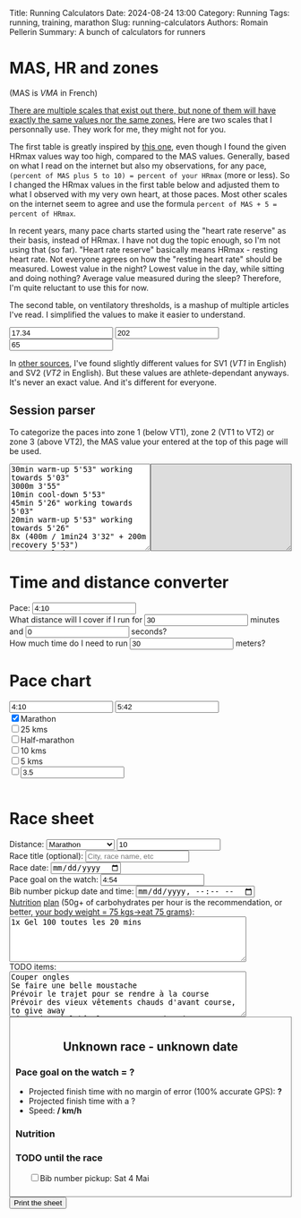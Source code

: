 Title: Running Calculators
Date: 2024-08-24 13:00
Category: Running
Tags: running, training, marathon
Slug: running-calculators
Authors: Romain Pellerin
Summary: A bunch of calculators for runners

<script>
    const matchPaceFormatWithColon = v => v && v.match(/^(\d{1,2}):(\d{2})$/);
    const matchPaceFormatWithQuotes = v => v && v.match(/^(\d{1,2})'(\d{2})"$/);
    const paceToSeconds = (v, separator = 'COLON') => {
            const [, minutes, seconds] = separator === 'COLON' ? matchPaceFormatWithColon(v) : matchPaceFormatWithQuotes(v)
            return Number(minutes) * 60 + Number(seconds)
    }
    const differenceBetweenPaces = (min, max) => paceToSeconds(max) - paceToSeconds(min)
    const secondsToTime = (v) => {
            let minutes = Math.floor(v / 60)
            let hours = 0
            const seconds = String(v % 60).padStart(2, '0')
            if (minutes > 59) {
                    hours = Math.floor(minutes / 60)
                    minutes = String(minutes % 60).padStart(2, '0')
            }
            minutes = String(minutes)
            const result = [String(hours), minutes, seconds]
            result.valueWithQuotes = hours ? `${hours}h${minutes}'${seconds}"` : `${minutes}'${seconds}"`
            result.valueWithColon = hours ? `${hours}:${minutes}:${seconds}` : `${minutes}:${seconds}`
            return result
    }
    const roundTo1 = num => Math.round((num + Number.EPSILON) * 10) / 10
    const paceInSecondsToSpeed = paceInSeconds => roundTo1(3600.0/paceInSeconds) // .toFixed(1) is less precise
    const speedInKmhTimesPercent = (kmh, percent) => (percent * kmh / 100).toFixed(2)
    const paceInSecondsToFinishTime = (paceInSeconds, kms) => secondsToTime(Math.ceil(paceInSeconds * kms)).valueWithColon
    const secondsAtPaceToMeters = (seconds, paceInSeconds) => Math.floor((seconds * 1000) / paceInSeconds)
    const metersAtPaceToSeconds = (meters, paceInSeconds) => Math.ceil((meters * paceInSeconds) / 1000)
    const speedToSecondsForOneKilometer = speed => Math.ceil(3600/speed)
</script>

# MAS, HR and zones

(MAS is _VMA_ in French)

[There are multiple scales that exist out there, but none of them will have exactly the same values nor the same zones.](https://youtu.be/4QhT_6YgOuI?t=1861) Here are two scales that I personnally use. They work for me, they might not for you.

The first table is greatly inspired by [this one](https://www.facebook.com/lorblanchet/posts/pfbid032J13PKC2rDPA84weL5dXZ9G8GpznZBVwgrqZszF6opB121oEpwqKZ7hjNQ2NCehel), even though I found the given HRmax values way too high, compared to the MAS values. Generally, based on what I read on the internet but also my observations, for any pace, `(percent of MAS plus 5 to 10) = percent of your HRmax` (more or less). So I changed the HRmax values in the first table below and adjusted them to what I observed with my very own heart, at those paces. Most other scales on the internet seem to agree and use the formula `percent of MAS + 5 = percent of HRmax`.

In recent years, many pace charts started using the "heart rate reserve" as their basis, instead of HRmax. I have not dug the topic enough, so I'm not using that (so far). "Heart rate reserve" basically means HRmax - resting heart rate. Not everyone agrees on how the "resting heart rate" should be measured. Lowest value in the night? Lowest value in the day, while sitting and doing nothing? Average value measured during the sleep? Therefore, I'm quite reluctant to use this for now.

The second table, on ventilatory thresholds, is a mashup of multiple articles I've read. I simplified the values to make it easier to understand.

<input type="number" step="0.01" id="mas" placeholder="MAS speed (km/h)" value="17.34"/>
<input type="number" step="1" id="maxhr" placeholder="Max HR" value="202"/>

<div>
<input type="number" step="1" id="random_percent" placeholder="% of your MAS" value="65"/>
<span id="random_percent_result"></span>
</div>

<div id="zones_result"></div>

In [other sources](https://youtu.be/ZDdZ3TqJkd8?t=471), I've found slightly different values for SV1 (_VT1_ in English) and SV2 (_VT2_ in English). But these values are athlete-dependant anyways. It's never an exact value. And it's different for everyone.

<script>
  const masInput = document.querySelector('input#mas')
  const maxHrInput = document.querySelector('input#maxhr')
  const randomPercent = document.querySelector('input#random_percent')

  const zones = [
    [
      {percentHr: [70], percentMas: [50,60], zone: 1, name: 'Endurance fondamentale'},
      {percentHr: [70,75], percentMas: [60,70], zone: 2, name: 'Endurance active'},
      {percentHr: [75,85], percentMas: [70,80], zone: 3, name: 'Allure marathon'},
      {percentHr: [85,95], percentMas: [80,90], zone: 4, name: 'Allures semi→10km, allure tempo, allure "au seuil" [anaérobie]'},
      {percentHr: [95,100], percentMas: [90,100], zone: 5, name: 'Allures 5km→VMA'},
    ],
    [
      {percentHr: [80], percentMas: [75], zone: 1, name: 'Sous le seuil aérobie / seuil ventilatoire 1 (SV1) = endurance fondamentale'},
      {percentHr: [80,90], percentMas: [75,85], zone: 2, name: 'Entre le seuil aérobie (SV1) et anaérobie (SV2) = allures marathon→semi'},
      {percentHr: [90,100], percentMas: [85,100], zone: 3, name: 'Au delà de SV2 = allures 10km→VMA'},
    ]
  ]

  function MASzonesInputChange() {
    if (!masInput.value) return

    document.querySelector('#zones_result').innerHTML = ""
    let randomPercentResult
    if (randomPercent.value) {
      const speed = speedInKmhTimesPercent(masInput.value, randomPercent.value)
      randomPercentResult = `= ${secondsToTime(speedToSecondsForOneKilometer(speed)).valueWithQuotes} (${speed} km/h)`
    }
    else {
      randomPercentResult = ""
    }
    document.querySelector('span#random_percent_result').innerHTML = randomPercentResult

    zones.forEach((zones,index,array) => {
        let newTable = "<table class=\"collapse\"><thead><tr><th>Zone</th><th>Name(s)</th><th>% MAS</th><th>% HRmax</th><th>Pace</th></tr></thead><tbody>"

        const hueStep = (120 / (zones.length - 1))
        zones.map(({percentMas,zone,percentHr,name},index,array) => {
          const hue = 120 - (index * hueStep)
          const color = `hsl(${hue}, 100%, 50%)`
          const speeds = percentMas.map(percent => speedInKmhTimesPercent(masInput.value, percent))
          const paces = speeds.map(speed => secondsToTime(speedToSecondsForOneKilometer(speed)).valueWithQuotes)
          const hrs = maxHrInput.value ? percentHr.map(hr => Math.round(maxHrInput.value * hr / 100)) : []
          newTable += `<tr style="background-color: ${color}"><td>${zone}</td><td>${name}</td>`

          // % MAS
          let masRow = ''
          if (percentMas.length === 1) {
                masRow = `<span style="white-space: nowrap;"><= ${percentMas[0]}% (${speeds[0] ?? '?'} km/h)</span>`
          }
          else {
                masRow = percentMas.map((mas,i) => `<span style="white-space: nowrap;">${mas}% (${speeds[i] ?? '?'} km/h)</span>`).join('<br />⬇️<br />')
          }
          newTable += `<td class="center">${masRow}</td>`

          // % HRmax
          let hrRow = ''
          if (percentHr.length === 1) {
                hrRow = `<span style="white-space: nowrap;"><= ${percentHr[0]}% (${hrs[0] ?? '?'} bpm)</span>`
          }
          else {
                hrRow = percentHr.map((hr,i) => `<span style="white-space: nowrap;">${hr}% (${hrs[i] ?? '?'} bpm)</span>`).join('<br />⬇️<br />')
          }
          newTable += `<td class="center">${hrRow}</td>`

          // Paces
          newTable += `<td class="center">${paces.join('<br />⬇️<br />')}</td>`
          newTable += `</tr>`
        })

        newTable += "</tbody></table>"
        document.querySelector('#zones_result').innerHTML += newTable
    })
  }

  masInput.addEventListener('input', MASzonesInputChange)
  maxHrInput.addEventListener('input', MASzonesInputChange)
  randomPercent.addEventListener('input', MASzonesInputChange)
  MASzonesInputChange()
</script>

## Session parser

To categorize the paces into zone 1 (below VT1), zone 2 (VT1 to VT2) or zone 3 (above VT2), the MAS value your entered at the top of this page will be used.

<div style="display: flex">
<textarea style="flex: 1 0 0" id="session_parser" rows="10" cols="0">
30min warm-up 5'53" working towards 5'03"
3000m 3'55"
10min cool-down 5'53"
45min 5'26" working towards 5'03"
20min warm-up 5'53" working towards 5'26"
8x (400m / 1min24 3'32" + 200m recovery 5'53")
10min cool-down 5'53"
6km 5'53" working towards 5'26"
4km 4'57"
</textarea>

<textarea style="flex: 1 0 0; background-color: #ddd" id="session_parser_results" rows="10" cols="0" readonly></textarea>

</div>

<div id="session_parser_zones_results"></div>

<script>
    const sessionParserTextarea = document.querySelector('textarea#session_parser')
    const sessionParserResults = document.querySelector('#session_parser_results')

    const regexWithMultiplicator = /^(?<multiplicator>\d+)\s?x\s?\((?<rest>.*?)\)$/
    const regexWorkingTowards = /(?<paceA>\d{1,2}'\d{2}")\s?working towards\s?(?<paceB>\d{1,2}'\d{2}")/g

    // ([a-z-]+ )? is for recovery/warm-up/cool-down terms
    const regexFindMeters = /(?<meters>\d{2,5})\s?m (?:\/ \dmin\d{1,2} )?([a-z-]+ )?(?<pace>\d{1,2}'\d{2}")/g
    const regexFindKiloMeters = /(?<kilometers>\d{1,2}(\.\d{1,3})?)\s?km ([a-z-]+ )?(?<pace>\d{1,2}'\d{2}")/g
    const regexMinsSecsToDistance = /(?<mins>\d{1,3})\s?mins?(?<secs>\d{1,2})? ([a-z-]+ )?(?<pace>\d{1,2}'\d{2}")/g

    function sessionParserInputChange() {
        const zone1 = [] // % MAS <= 75
        const zone2 = [] // % MAS <= 85
        const zone3 = [] // % MAS > 85

        const vt1Speed = speedInKmhTimesPercent(masInput.value, 75)
        const vt2Speed = speedInKmhTimesPercent(masInput.value, 85)
        const vt1PaceInSeconds = speedToSecondsForOneKilometer(vt1Speed)
        const vt2PaceInSeconds = speedToSecondsForOneKilometer(vt2Speed)

        const lines = sessionParserTextarea.value.split("\n")
        const results = lines.map(l => l.trim()).filter(l => l.length > 0).map(line => {
                let lineToParse = line
                let multiplicator = 1

                let result = lineToParse.match(regexWithMultiplicator)
                if (result) {
                        multiplicator *= result.groups.multiplicator
                        lineToParse = result.groups.rest
                }

                // Let's replace the "working towards" with their average pace
                result = lineToParse.matchAll(regexWorkingTowards)
                for (const match of result) {
                        const {paceA, paceB} = match.groups
                        const toReplace = match[0]
                        let averagePace = Math.ceil((paceToSeconds(paceA, 'QUOTE') + paceToSeconds(paceB, 'QUOTE')) / 2)
                        averagePace = secondsToTime(averagePace).valueWithQuotes
                        lineToParse = lineToParse.replace(toReplace, averagePace)
                }

                // Let's replace `400m 4'57"` with `4000@4'57"`
                result = lineToParse.matchAll(regexFindMeters)
                for (const match of result) {
                        const {meters, pace} = match.groups
                        const toReplace = match[0]
                        const metersAtPace = `${meters}@${pace}`
                        lineToParse = lineToParse.replace(toReplace, metersAtPace)
                }
                // Let's replace `4km 4'57"` with `4000@4'57"`
                result = lineToParse.matchAll(regexFindKiloMeters)
                for (const match of result) {
                        const {kilometers, pace} = match.groups
                        const toReplace = match[0]
                        const metersAtPace = `${Number(kilometers)*1000}@${pace}`
                        lineToParse = lineToParse.replace(toReplace, metersAtPace)
                }
                // Let's replace `10min cool-down 5'53" with 1700@5'53"` with `1700@5'53"`
                result = lineToParse.matchAll(regexMinsSecsToDistance)
                for (const match of result) {
                        const {mins, secs, pace} = match.groups
                        const toReplace = match[0]
                        const paceInSeconds = paceToSeconds(pace, "QUOTES")
                        const meters = secondsAtPaceToMeters((Number(mins) * 60) + Number(secs ?? "0"), paceInSeconds)
                        const metersAtPace = `${meters}@${pace}`
                        lineToParse = lineToParse.replace(toReplace, metersAtPace)
                }

                let segments
                if (lineToParse.includes('+')) {
                        segments = lineToParse.split(/\s?\+\s?/)
                }
                else {
                        segments = [lineToParse]
                }
                if (!segments.every(segment => segment.match(/^\d+@\d{1,2}'\d{2}"$/))) {
                        return "Line could not be parsed"
                }

                segments = segments.map(segment => {
                        let [meters, pace] = segment.split('@')
                        meters *= multiplicator
                        const paceInSeconds = paceToSeconds(pace, "QUOTES")
                        if (paceInSeconds >= vt1PaceInSeconds) zone1.push(meters)
                        else if (paceInSeconds >= vt2PaceInSeconds) zone2.push(meters)
                        else zone3.push(meters)

                        return `${meters}@${pace}`
                })
                return segments.join(" + ")
        })

        sessionParserResults.innerHTML = results.filter(l => l.length > 0).join("\n")

        const metersInZone1 = zone1.reduce((acc, item) => acc + item, 0)
        const metersInZone2 = zone2.reduce((acc, item) => acc + item, 0)
        const metersInZone3 = zone3.reduce((acc, item) => acc + item, 0)
        const zonesResults = document.querySelector('#session_parser_zones_results')
        zonesResults.innerHTML = `Zone 1: ${metersInZone1/1000}kms<br />Zone 2 (faster than ${secondsToTime(vt1PaceInSeconds).valueWithQuotes}): ${metersInZone2/1000}kms<br />Zone 3 (faster than ${secondsToTime(vt2PaceInSeconds).valueWithQuotes}): ${metersInZone3/1000}kms<br /><button id="sessionCopy">Copy</button>`

        const copyContent = async () => {
                try {
                        // Fo google spreadsheet, columns "quality kms in zone 2" and "quality kms in zone 3"
                        await navigator.clipboard.writeText(`${metersInZone2/1000}\t${metersInZone3/1000}`);
                        console.log('Content copied to clipboard');
                } catch (err) {
                        console.error('Failed to copy: ', err);
                }
        }
        document.querySelector('button#sessionCopy').onclick = copyContent
    }
    sessionParserTextarea.addEventListener('input', sessionParserInputChange)
    masInput.addEventListener('input', sessionParserInputChange)
    sessionParserInputChange()
</script>

# Time and distance converter

<div id="time_and_distance_converter">
<div>Pace: <input pattern="\d{1,2}:\d{2}" type="text" id="time_and_distance_converter_pace" placeholder="Pace" value="4:10"/></div>
<div>What distance will I cover if I run for <input type="number" step="1" id="time_to_distance_mins" value="30"/> minutes and <input type="number" step="1" id="time_to_distance_secs" value="0"/> seconds? <strong id="time_to_distance_results"></strong></div>
<div>How much time do I need to run <input type="number" step="1" id="distance_to_time" value="30"/> meters? <strong id="distance_to_time_results"></strong></div>
</div>

<script>
    function timeAndDistanceConverterInputChange() {
        const pace = document.querySelector('input#time_and_distance_converter_pace').value
        if (!matchPaceFormatWithColon(pace)) return

        const paceInSeconds = paceToSeconds(pace)

        let timeInSecondsToConvert = Number(document.querySelector('input#time_to_distance_secs').value ?? '0')
        const timeInMinutesToConvert = Number(document.querySelector('input#time_to_distance_mins').value ?? '0')
        timeInSecondsToConvert += (timeInMinutesToConvert * 60)
        const timeConvertedInDistance = secondsAtPaceToMeters(timeInSecondsToConvert, paceInSeconds)
        document.querySelector('#time_to_distance_results').innerText = `${timeConvertedInDistance}m`

        const metersToConvert = Number(document.querySelector('input#distance_to_time').value ?? '0')
        const [hours, minutes, seconds] = secondsToTime(metersAtPaceToSeconds(metersToConvert, paceInSeconds))
        document.querySelector('#distance_to_time_results').innerText = hours ? `${hours}hrs ${minutes}mins ${seconds}secs` : `${minutes}mins ${seconds}secs`
    }
    document.querySelectorAll('#time_and_distance_converter input').forEach(el => {
        el.addEventListener('input', timeAndDistanceConverterInputChange)
    })
    timeAndDistanceConverterInputChange()
</script>

# Pace chart

<div id="pace_chart_info">
<input pattern="\d{1,2}:\d{2}" type="text" id="fastest_pace" placeholder="Fastest pace" value="4:10"/>
<input pattern="\d{1,2}:\d{2}" type="text" id="slowest_pace" placeholder="Slowest pace" value="5:42"/>

<div class="distance"><input data-kms="42.195" id="marathon" type="checkbox" checked /><label for="marathon">Marathon</label></div>
<div class="distance"><input data-kms="25" id="km25" type="checkbox" /><label for="km25">25 kms</label></div>
<div class="distance"><input data-kms="21.0975" id="half_marathon" type="checkbox" /><label for="half_marathon">Half-marathon</label></div>
<div class="distance"><input data-kms="10" id="km10" type="checkbox" /><label for="km10">10 kms</label></div>
<div class="distance"><input data-kms="5" id="km5" type="checkbox" /><label for="km5">5 kms</label></div>
<div class="distance"><input data-kms="custom" type="checkbox" /><input type="number" step="0.1" id="custom" placeholder="Custom distance" value="3.5"/></div>
</div>

<table class="collapse" id="pace_chart_results"></table>

<script>
    const fastestPace = document.querySelector('input#fastest_pace')
    const slowestPace = document.querySelector('input#slowest_pace')
    const custom = document.querySelector('input#custom')

    function paceChartInputChange() {
        custom.parentElement.querySelector('[data-kms]').dataset.kms = custom.value

        const min = fastestPace.value;
        const max = slowestPace.value;

        if (!matchPaceFormatWithColon(min) || !matchPaceFormatWithColon(max) || differenceBetweenPaces(min, max) < 0) return
        const difference = differenceBetweenPaces(min, max) + 1
        const minInSeconds = paceToSeconds(min)

        const table = document.getElementById('pace_chart_results')
        let newTable = "<thead><tr><th>Pace</th><th>Speed</th>"

        const distances = Array.from(document.querySelectorAll('.distance')).map(div => {
                const input = div.querySelector('input[type="checkbox"]')
                const checked = input.checked
                const kms = Number(input.dataset.kms)
                const label = div.querySelector('label')?.innerText ?? `${kms} kms`
                return {checked, kms, label}
        }).filter(({checked})=>checked);

        newTable += `${distances.map(({kms, label}) => `<th>${label}</th>`).join("")}</tr></thead><tbody>`

        const paces = [...new Array(+difference)].map(function(_,i) { return i + minInSeconds })
        const result = paces.map(function(paceInSeconds) {
            const pace = secondsToTime(paceInSeconds).valueWithQuotes
            const speed = paceInSecondsToSpeed(paceInSeconds)
            const row = distances.map(({kms}) => `<td>${paceInSecondsToFinishTime(paceInSeconds, kms)}</td>`).join("")

            newTable += `<tr><th>${pace}</th><th>${speed} km/h</th>${row}</tr>`
        })

        newTable += "</tbody>"
        table.innerHTML = newTable
    }

    document.querySelectorAll('#pace_chart_info input').forEach(el => {
        el.addEventListener('input', paceChartInputChange)
    })
    if (fastestPace.value || slowestPace.value) {
        paceChartInputChange()
    }
</script>

# Race sheet

<div id="race_sheet_info">
<div>
        <label for="race_sheet_distance">Distance:</label>
        <select name="race_sheet_distance" id="race_sheet_distance">
                <option value="marathon">Marathon</option>
                <option value="half_marathon">Half-marathon</option>
                <option value="custom">Custom distance</option>
        </select>
        <input type="number" step="0.1" id="race_sheet_custom_distance" placeholder="Custom distance" value="10"/>
</div>
<div><label for="race_title">Race title (optional):</label> <input type="text" id="race_title" name="race_title" placeholder="City, race name, etc" /></div>
<div><label for="race_date">Race date:</label> <input type="date" id="race_date" name="race_date" /></div>
<div><label for="pace_goal">Pace goal on the watch:</label> <input pattern="\d{1,2}:\d{2}" type="text" id="pace_goal" value="4:54"/></div>
<div><label for="bib_number_pickup_date">Bib number pickup date and time:</label> <input type="datetime-local" id="bib_number_pickup_date" name="bib_number_pickup_date" /></div>
<div>
<label for="nutrition_plan"><a href="https://www.youtube.com/watch?v=COrTo5DUvuo">Nutrition</a> <a href="https://www.maurten.com/fuelguide/">plan</a> (50g+ of carbohydrates per hour is the recommendation, or better, <a href="https://youtu.be/mu7celO4IEE?t=237">your body weight = 75 kgs→eat 75 grams</a>):</label><br />
<textarea id="nutrition_plan" name="nutrition_plan" rows="5" cols="50">
1x Gel 100 toutes les 20 mins
</textarea>
</div>
<div>
<label for="todo_items">TODO items:</label><br />
<textarea id="todo_items" name="todo_items" rows="5" cols="50">
Couper ongles
Se faire une belle moustache
Prévoir le trajet pour se rendre à la course
Prévoir des vieux vêtements chauds d'avant course, to give away
Si je dors à l'hôtel, emmener un sharpie + repas pour samedi midi et soir (riz, pâtes pesto, patates, Speisequark) et petit-déj du dimanche (müsli/flocons d'avoine avec lait de soja, pâtes pesto, banane)
Samedi : shake-out run avec 1km à allure ~24h avant la course (donc le matin)
Samedi : charger montre et la reboot
Samedi : accrocher bib number au t-shirt et tout préparer/rassembler pour être prêt à partir le dimanche matin
Samedi soir : préparer le petit déjeuner
Dimanche matin : petit-déj AU MOINS 2h avant la course
Dimanche matin : noter dans les mains au marqueur
  Montre en mode pace sur distance 42.75kms
  Water stations/WC: Km 5, 10, etc
Dimanche matin : prendre casquette, lunettes, HRM chest strap, manchons et bouteille d'eau pour boire avant le départ
Dimanche matin : warm up de 2km avant départ
</textarea>
</div>
</div>

<div id="race_sheet" style="border: 1px solid gray; padding: 10px;">
        <h2 style="text-align:center">Unknown race - unknown date</h2>
        <p style="text-align:center;font-style:italic" id="race_sheet_subtitle"></p>
        <h3>Pace goal on the watch = <span id="race_pace_goal">?</span></h3>
        <ul>
                <li>Projected finish time with no margin of error (100% accurate GPS): <strong><span id="race_pace_goal_finish_time">?</span></strong></li>
                <li>Projected finish time with a <span id="race_pace_goal_finish_time_margin_error">?</span></li>
                <li>Speed: <strong><span id="race_pace_goal_speed">/</span> km/h</strong></li>
        </ul>
        <h3>Nutrition</h3>
        <ul id="race_sheet_nutrition">
        </ul>
        <h3>TODO until the race</h3>
        <ul id="race_todo" style="list-style-type:none;">
                <li id="race_bib_pickup_date_li"><input type="checkbox">Bib number pickup: <span id="race_bib_pickup_date">Sat 4 Mai</span></li>
        </ul>
</div>
<button onclick="printSheet()">Print the sheet</button>

<script>
    function raceSheetInputChange() {
        const preDefinedDistances = {
                'marathon': [42.195, 'Marathon'],
                'half_marathon': [21.0975, 'Half-marathon']
        }

        const raceCustomDistance = document.querySelector('#race_sheet_custom_distance')
        const raceDistance = document.querySelector('#race_sheet_distance').value
        const customRaceDistanceSelected = raceDistance === 'custom'
        raceCustomDistance.style = customRaceDistanceSelected ? '' : 'display:none';
        const [kms, label] = customRaceDistanceSelected ? [Number(raceCustomDistance.value), "Race"] : preDefinedDistances[raceDistance]

        // Sheet title and subtitle
        const dateValue = document.querySelector('#race_date').value
        const date = dateValue ? new Date(dateValue).toDateString() : 'unknown date'
        const title = document.querySelector('#race_title').value?.trim()
        let sheetTitle = label
        if (title) {
                sheetTitle += ` - ${title}`
        }
        document.querySelector('#race_sheet h2').innerText = `${sheetTitle} - ${date}`

        // Race distance
        document.querySelector('#race_sheet_subtitle').innerHTML = `${kms} kms`

        // Pace goal
        const paceGoal = document.querySelector('#pace_goal').value
        if (matchPaceFormatWithColon(paceGoal)) {
                const paceInSeconds = paceToSeconds(paceGoal)

                document.querySelector('#race_sheet #race_pace_goal').innerText = secondsToTime(paceInSeconds).valueWithQuotes
                document.querySelector('#race_sheet #race_pace_goal_finish_time').innerHTML = paceInSecondsToFinishTime(paceInSeconds, kms)
                const marginOfErrorInPercent = 1.5
                const marginOfError = ((marginOfErrorInPercent + 100) / 100).toFixed(3)
                const kmsWithError = (kms*marginOfError).toFixed(3)
                document.querySelector('#race_pace_goal_finish_time_margin_error').innerHTML = `${marginOfErrorInPercent}% margin of error (${kmsWithError} kms): <strong>${paceInSecondsToFinishTime(paceInSeconds, kmsWithError)}</strong>`
                document.querySelector('#race_sheet #race_pace_goal_speed').innerText = paceInSecondsToSpeed(paceInSeconds)
        }

        // Nutrition
        const nutritionItems = document.querySelector('#nutrition_plan').value.split("\n").map(e => e.trim()).filter(Boolean)
        const raceNutritionList = document.querySelector('#race_sheet_nutrition')
        raceNutritionList.innerHTML = ''
        nutritionItems.forEach(line => {
                const li = document.createElement('li')
                li.innerText = line
                raceNutritionList.appendChild(li)
        })

        // TODO list
        const todoItems = document.querySelector('#todo_items').value.split("\n").map(e => e.trimEnd()).filter(Boolean)
        const raceTodoList = document.querySelector('#race_todo')
        Array.from(raceTodoList.children).forEach(li => {
                if (!li.matches('#race_bib_pickup_date_li')) {
                        li.remove();
                }
        })
        let parentLi, currentUl = raceTodoList, rootUl = raceTodoList
        todoItems.forEach(line => {
                const li = document.createElement('li')

                if (line.startsWith(' ') && parentLi) {
                        if (currentUl === rootUl) {
                                currentUl = document.createElement('ul')
                                parentLi.appendChild(currentUl)
                        }
                }
                else {
                        currentUl = rootUl
                }

                li.innerHTML = `<input type="checkbox">${line}`
                currentUl.appendChild(li)
                parentLi = li
        })

        // Bib pickup date
        const bibNumberPickupDateValue = document.querySelector('#bib_number_pickup_date').value
        const bibNumberPickupDate = bibNumberPickupDateValue ? new Date(bibNumberPickupDateValue) : 'unknown date'
        document.querySelector('#race_bib_pickup_date').innerText =
                typeof bibNumberPickupDate === 'string'
                ? bibNumberPickupDate
                : `${bibNumberPickupDate.toDateString()}, ${bibNumberPickupDate.toLocaleTimeString()}`
    }

    document.querySelectorAll('#race_sheet_info input, #race_sheet_info select, #race_sheet_info textarea').forEach(el => {
        el.addEventListener('input', raceSheetInputChange)
    })
    raceSheetInputChange()

    window.printSheet = () => {
        const elem = document.querySelector('#race_sheet');
        const printWindow = window.open('', 'PRINT', 'height=600,width=800');
        printWindow.document.write('<html><head><title>Race sheet</title>');
        printWindow.document.write('</head><body>');
        printWindow.document.write(elem.innerHTML);
        printWindow.document.write('</body></html>');

        printWindow.print();
        printWindow.close();

        return true;
    }
</script>
